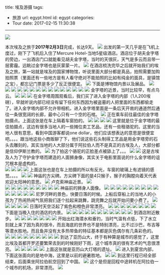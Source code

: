 title: 埃及游摄
tags:
  - 旅游
url: egypt.html
id: egypt
categories:
  - Tour
date: 2017-02-15 11:30:38
---

![](http://image.psdpi.com/photo/egypt/cover.jpg-1920)

<!-- more -->

本次埃及之旅于**2017年2月3日**完成，长达9天。 
![](http://image.psdpi.com/photo/egypt/258.jpg-1920) 
出发的第一天几乎是在飞机上度过，刚下了飞机后入住了Mercure Hotel-当地5星级酒店。酒店位于胡夫金字塔的旁边，一出酒店门口就能看见胡夫金字塔，当时的天很灰，天气是多云而且带一层雾霾。远眺过金字塔也是灰蒙蒙一片。 
![](http://image.psdpi.com/photo/egypt/271.jpg-1920) 
在酒店梳洗完毕之后就开始我们的埃及之旅，第一站就是埃及的国家博物馆，听说里面大部分都是真品，拍照需要加购拍照票（里面还有一些地方是有人看守绝对不能拍照的比如有纯金的面具，是镇馆之宝），都忘记门票是多少了反正很便宜。 
![](http://image.psdpi.com/photo/egypt/281.jpg-1920) 
下面是博物馆内景以及展品。 
![](http://image.psdpi.com/photo/egypt/353.jpg-1920) 
![](http://image.psdpi.com/photo/egypt/354.jpg-1920) 
![](http://image.psdpi.com/photo/egypt/355.jpg-1920) 
![](http://image.psdpi.com/photo/egypt/356.jpg-1920) 
![](http://image.psdpi.com/photo/egypt/357.jpg-1920) 
![](http://image.psdpi.com/photo/egypt/361.jpg-1920) 
![](http://image.psdpi.com/photo/egypt/362.jpg-1920) 
![](http://image.psdpi.com/photo/egypt/365.jpg-1920) 
![](http://image.psdpi.com/photo/egypt/366.jpg-1920) 
![](http://image.psdpi.com/photo/egypt/370.jpg-1920) 
![](http://image.psdpi.com/photo/egypt/374.jpg-1920) 
![](http://image.psdpi.com/photo/egypt/375.jpg-1920) 
![](http://image.psdpi.com/photo/egypt/386.jpg-1920) 
![](http://image.psdpi.com/photo/egypt/389.jpg-1920) 
![](http://image.psdpi.com/photo/egypt/390.jpg-1920) 
金字塔的近景，当时比较早，有点乌云。 
![](http://image.psdpi.com/photo/egypt/435.jpg-1920) 
![](http://image.psdpi.com/photo/egypt/439.jpg-1920) 
![](http://image.psdpi.com/photo/egypt/461.jpg-1920) 
在金字塔周围观看后，我们买了进入金字塔的内部（1人200埃磅），早就听说内部已经没有留下任何东西因为被盗墓的人把里面的东西都偷走了。进入金字塔内部不允许带相机，进入金字塔里面是一条后天开凿的通道然后通往一条很宽阔的长廊，最中心只有一个空的石棺。 
![](http://image.psdpi.com/photo/egypt/472.jpg-1920) 
正在乘车前往最佳的金字塔拍摄点。上面这张是在车上隔着车窗拍的。 
![](http://image.psdpi.com/photo/egypt/473.jpg-1920)
![](http://image.psdpi.com/photo/egypt/503.jpg-1920)
![](http://image.psdpi.com/photo/egypt/506.jpg-1920)
![](http://image.psdpi.com/photo/egypt/511.jpg-1920) 
这里就是位于金字塔的最佳拍摄点，这边有很多当地人的一些摊位卖工艺品，还有一些租骆驼的。这里的当地人很有意思，看到中国游客都说one dollar，他们应该想表达的意思是很便宜吧。。。。跟当地这些小商贩聊了下，他们说这些石头制得工艺品是用金字塔旁的石头去雕刻的，其实当地的人大部分属于阿拉伯人而不是真正的古埃及人，大部分都是信仰伊斯兰教的。 
![](http://image.psdpi.com/photo/egypt/513.jpg-1920) 
为了拍这个骆驼的正脸差点被舔上了。。。 
![](http://image.psdpi.com/photo/egypt/521.jpg-1920) 
![](http://image.psdpi.com/photo/egypt/528.jpg-1920) 
这是古埃及人为了守护金字塔而建造的人面狮身像，其实关于电影里面说的什么金字塔的诅咒根本是虚构的。  
![](http://image.psdpi.com/photo/egypt/554.jpg-1920) 
![](http://image.psdpi.com/photo/egypt/557.jpg-1920) 
![](http://image.psdpi.com/photo/egypt/559.jpg-1920) 
![](http://image.psdpi.com/photo/egypt/567.jpg-1920) 
上面这张也是在车上拍摄的所以有反光，车窗的玻璃上有滤镜的感觉。。。。 
![](http://image.psdpi.com/photo/egypt/576.jpg-1920) 
![](http://image.psdpi.com/photo/egypt/633.jpg-1920) 
神庙的方尖碑。方尖碑下面的是4只猴子，猴子的胸膛向着天代表欢迎太阳神的意思。 
![](http://image.psdpi.com/photo/egypt/635.jpg-1920) 
卢克索神庙近景。 
![](http://image.psdpi.com/photo/egypt/636.jpg-1920)  
![](http://image.psdpi.com/photo/egypt/646.jpg-1920)
![](http://image.psdpi.com/photo/egypt/655.jpg-1920)
![](http://image.psdpi.com/photo/egypt/658.jpg-1920)
![](http://image.psdpi.com/photo/egypt/663.jpg-1920)
![](http://image.psdpi.com/photo/egypt/666.jpg-1920)
![](http://image.psdpi.com/photo/egypt/674.jpg-1920)
![](http://image.psdpi.com/photo/egypt/676.jpg-1920)
![](http://image.psdpi.com/photo/egypt/711.jpg-1920)
![](http://image.psdpi.com/photo/egypt/719.jpg-1920)
神庙前的狮身人面像。 
![](http://image.psdpi.com/photo/egypt/730.jpg-1920)
![](http://image.psdpi.com/photo/egypt/731.jpg-1920)
![](http://image.psdpi.com/photo/egypt/739.jpg-1920)
![](http://image.psdpi.com/photo/egypt/759.jpg-1920)
![](http://image.psdpi.com/photo/egypt/763.jpg-1920)
![](http://image.psdpi.com/photo/egypt/774.jpg-1920)
![](http://image.psdpi.com/photo/egypt/780.jpg-1920)
![](http://image.psdpi.com/photo/egypt/782.jpg-1920)
![](http://image.psdpi.com/photo/egypt/784.jpg-1920)
![](http://image.psdpi.com/photo/egypt/788.jpg-1920)
![](http://image.psdpi.com/photo/egypt/798.jpg-1920)
![](http://image.psdpi.com/photo/egypt/811.jpg-1920)
![](http://image.psdpi.com/photo/egypt/812.jpg-1920)
![](http://image.psdpi.com/photo/egypt/838.jpg-1920)
尼罗河畔的景色，快要日落的时候。上船后穿船上的当地人的小孩为了热闹热闹气氛把我们逐个拉起来跳舞，跳完舞之后就开始问要小费了。 
![](http://image.psdpi.com/photo/egypt/859.jpg-1920)
![](http://image.psdpi.com/photo/egypt/871.jpg-1920)
![](http://image.psdpi.com/photo/egypt/872.jpg-1920)
![](http://image.psdpi.com/photo/egypt/874.jpg-1920)
![](http://image.psdpi.com/photo/egypt/881.jpg-1920)
日落时天空泛起了紫色和橙色非常漂亮。 
![](http://image.psdpi.com/photo/egypt/886.jpg-1920)
![](http://image.psdpi.com/photo/egypt/899.jpg-1920)
![](http://image.psdpi.com/photo/egypt/907.jpg-1920)
![](http://image.psdpi.com/photo/egypt/909.jpg-1920)
![](http://image.psdpi.com/photo/egypt/916.jpg-1920)
![](http://image.psdpi.com/photo/egypt/918.jpg-1920)
![](http://image.psdpi.com/photo/egypt/920.jpg-1920)
![](http://image.psdpi.com/photo/egypt/930.jpg-1920)
下面是当晚入住的酒店的内景。 
![](http://image.psdpi.com/photo/egypt/944.jpg-1920)
![](http://image.psdpi.com/photo/egypt/960.jpg-1920)
![](http://image.psdpi.com/photo/egypt/965.jpg-1920)
![](http://image.psdpi.com/photo/egypt/974.jpg-1920)
![](http://image.psdpi.com/photo/egypt/980.jpg-1920)
![](http://image.psdpi.com/photo/egypt/984.jpg-1920)
![](http://image.psdpi.com/photo/egypt/986.jpg-1920)
![](http://image.psdpi.com/photo/egypt/992.jpg-1920)
![](http://image.psdpi.com/photo/egypt/1038.jpg-1920)
![](http://image.psdpi.com/photo/egypt/1045.jpg-1920)
![](http://image.psdpi.com/photo/egypt/1052.jpg-1920)
到酒店附近散步。
![](http://image.psdpi.com/photo/egypt/1057.jpg-1920)
![](http://image.psdpi.com/photo/egypt/1064.jpg-1920)
![](http://image.psdpi.com/photo/egypt/1068.jpg-1920)
![](http://image.psdpi.com/photo/egypt/1073.jpg-1920)
![](http://image.psdpi.com/photo/egypt/1075.jpg-1920)
![](http://image.psdpi.com/photo/egypt/1078.jpg-1920) 
![](http://image.psdpi.com/photo/egypt/1112.jpg-1920)
开始出红海潜水和垂钓，当时气温有点低，下了水立刻就上来了因为真的很冷，而且海底的世界也不是特别漂亮，比不过沙巴，布吉等等潜水胜地。而且鱼并没有太多热带鱼的特征基本都是灰色偶尔有几条彩色的。 
![](http://image.psdpi.com/photo/egypt/1113.jpg-1920)
![](http://image.psdpi.com/photo/egypt/1150.jpg-1920)
![](http://image.psdpi.com/photo/egypt/1216.jpg-1920)
![](http://image.psdpi.com/photo/egypt/1219.jpg-1920)
![](http://image.psdpi.com/photo/egypt/1287.jpg-1920)
![](http://image.psdpi.com/photo/egypt/1288.jpg-1920)
![](http://image.psdpi.com/photo/egypt/1311.jpg-1920)
![](http://image.psdpi.com/photo/egypt/1351.jpg-1920) 
![](http://image.psdpi.com/photo/egypt/1412.jpg-1920)
到达了亚历山大，终于有种算是城市的感觉了，这里比埃及首都开罗还要繁荣去到的时候刚好下雨，这个城市真的很有艺术的气息很漂亮。
![](http://image.psdpi.com/photo/egypt/1423.jpg-1920)
![](http://image.psdpi.com/photo/egypt/1425.jpg-1920)
![](http://image.psdpi.com/photo/egypt/1426.jpg-1920)
![](http://image.psdpi.com/photo/egypt/1428.jpg-1920)
![](http://image.psdpi.com/photo/egypt/1431.jpg-1920)
上面这张就是亚历山大灯塔的遗址。 
![](http://image.psdpi.com/photo/egypt/1457.jpg-1920)
进入到夏宫内部，下面这张面向的是地中海，这里是以前的避暑胜地。 
![](http://image.psdpi.com/photo/egypt/1480.jpg-1920)
![](http://image.psdpi.com/photo/egypt/1482.jpg-1920)
到这里行程已经全部结束，后面乘坐阿拉伯航空回到了中国。
![](http://image.psdpi.com/photo/egypt/1528.jpg-1920)
这个是但是回程中途转机在阿拉伯一个城市的机场，非常漂亮。 
![](http://image.psdpi.com/photo/egypt/1529.jpg-1920) 